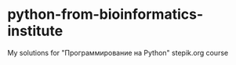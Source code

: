 # python-from-bioinformatics-institute
My solutions for "Программирование на Python" stepik.org course
